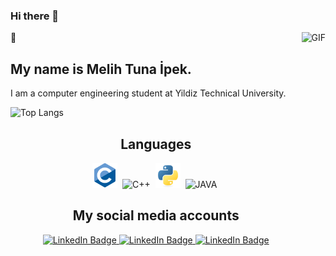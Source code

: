### Hi there 👋
  👾 <img align="right" alt="GIF" src="https://cdn.discordapp.com/attachments/906268037831860324/1038124460731027516/aa.gif" height="330" /> 
## My name is Melih Tuna İpek.
  I am a computer engineering student at Yildiz Technical University.
<!--
- 🌱 I’m currently interested in machine learning.
- 🔭 I’m currently a team member of the ALGOLAB team of SKY LAB.
-->

  
![Top Langs](https://github-readme-stats.vercel.app/api/top-langs/?username=MulahTeni&theme=dark)
<!--
[![GitHub Streak](http://github-readme-streak-stats.herokuapp.com?user=MulahTeni&theme=tokyonight&background=)](https://git.io/streak-stats)

![GithHub Stats](https://github-readme-stats.vercel.app/api?username=MulahTeni&theme=nightowl)
-->
<div align="center">
  <h2>Languages</h2>
   <img src="https://raw.githubusercontent.com/devicons/devicon/1119b9f84c0290e0f0b38982099a2bd027a48bf1/icons/c/c-original.svg" title="C" alt="C" width="40" height="40"/>&nbsp;
   <img src="https://raw.githubusercontent.com/isocpp/logos/master/cpp_logo.png" title="C++" alt="C++" width="35" height="40"/>&nbsp;
   <img src="https://raw.githubusercontent.com/devicons/devicon/1119b9f84c0290e0f0b38982099a2bd027a48bf1/icons/python/python-original.svg" title="PYTHON" alt="PYTHON" width="40" height="40"/>&nbsp;
  <img src="https://camo.githubusercontent.com/651195b8c66a9dd22316e672992077dbcecea4ca904b45a6681558ebc0ecc517/68747470733a2f2f75706c6f61642e77696b696d656469612e6f72672f77696b6970656469612f656e2f7468756d622f332f33302f4a6176615f70726f6772616d6d696e675f6c616e67756167655f6c6f676f2e7376672f33303070782d4a6176615f70726f6772616d6d696e675f6c616e67756167655f6c6f676f2e7376672e706e67" title="JAVA" alt="JAVA" width="40" height="60"/>&nbsp;
 
  </div>

<div align="center" id="badges">
  <h2>My social media accounts</h2>
  <a href="https://www.linkedin.com/in/melih-tuna-ipek-1498831b6/">
     <img height="40" src="https://upload.wikimedia.org/wikipedia/commons/thumb/f/f8/LinkedIn_icon_circle.svg/2048px-LinkedIn_icon_circle.svg.png" alt="LinkedIn Badge"/>
  </a>
  <a href="https://www.instagram.com/mulah.teni/">
    <img  height="40" src="https://upload.wikimedia.org/wikipedia/commons/thumb/9/95/Instagram_logo_2022.svg/2048px-Instagram_logo_2022.svg.png" alt="LinkedIn Badge"/>
  </a>
  <a href="https://open.spotify.com/user/zd490m6d618pg7tkk1c7dba6w">
    <img  height="40" src="https://upload.wikimedia.org/wikipedia/commons/thumb/1/19/Spotify_logo_without_text.svg/1024px-Spotify_logo_without_text.svg.png"  alt="LinkedIn Badge"/>
    
  </a>
  
  
  
</div>
